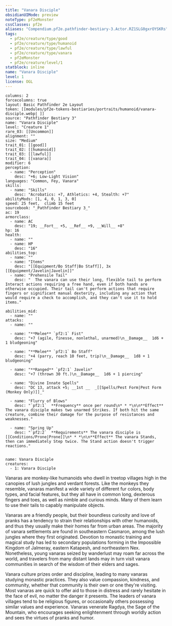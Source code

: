 ```yaml
---
title: "Vanara Disciple"
obsidianUIMode: preview
noteType: pf2eMonster
cssClasses: pf2e
aliases: "Compendium.pf2e.pathfinder-bestiary-3.Actor.RZ1SLG0gxrOYSKRs" 
tags:
  - pf2e/creature/type/good
  - pf2e/creature/type/humanoid
  - pf2e/creature/type/lawful
  - pf2e/creature/type/vanara
  - pf2eMonster
  - pf2e/creature/level/1
statblock: inline
name: "Vanara Disciple"
level: 1
license: OGL
---
```


```statblock
columns: 2
forcecolumns: true
layout: Basic Pathfinder 2e Layout
token: [[modules/pf2e-tokens-bestiaries/portraits/humanoid/vanara-disciple.webp| ]]
source: "Pathfinder Bestiary 3"
name: "Vanara Disciple"
level: "Creature 1"
rare_03: [[Uncommon]]
alignment: ""
size: "Medium"
trait_01: [[good]]
trait_02: [[humanoid]]
trait_03: [[lawful]]
trait_04: [[vanara]]
modifier: 6
perception:
  - name: "Perception"
    desc: "+6; Low-Light Vision"
languages: "Common, Fey, Vanara"
skills:
  - name: "Skills"
    desc: "Acrobatics: +7, Athletics: +4, Stealth: +7"
abilityMods: [1, 4, 0, 1, 3, 0]
speed: 25 feet,  climb 15 feet
sourcebook: "_Pathfinder Bestiary 3_"
ac: 19
armorclass:
  - name: AC
    desc: "19; __Fort__ +5, __Ref__ +9, __Will__ +8"
hp: 16
health:
  - name: ""
  - name: HP
    desc: "16"
abilities_top:
  - name: ""
  - name: "Items"
    desc: "[[Equipment/Bo Staff|Bo Staff]], 3x [[Equipment/Javelin|Javelin]]"
  - name: "Prehensile Tail"
    desc: "  The vanara can use their long, flexible tail to perform Interact actions requiring a free hand, even if both hands are otherwise occupied. Their tail can't perform actions that require fingers or significant manual dexterity, including any action that would require a check to accomplish, and they can't use it to hold items."

abilities_mid:
  - name: ""
attacks:
  - name: ""

  - name: "**Melee** `pf2:1` Fist"
    desc: "+7 (agile, finesse, nonlethal, unarmed)\n__Damage__  1d6 + 1 bludgeoning"

  - name: "**Melee** `pf2:1` Bo Staff"
    desc: "+4 (parry, reach 10 feet, trip)\n__Damage__  1d8 + 1 bludgeoning"

  - name: "**Ranged** `pf2:1` Javelin"
    desc: "+7 (thrown 30 ft.)\n__Damage__  1d6 + 1 piercing"

  - name: "Divine Innate Spells"
    desc: "DC 13, attack +5; __1st __  _[[Spells/Pest Form|Pest Form (Monkey Only)]]_"

  - name: "Flurry of Blows"
    desc: "`pf2:1`  **Frequency** once per round\n* * *\n\n**Effect** The vanara disciple makes two unarmed Strikes. If both hit the same creature, combine their damage for the purpose of resistances and weaknesses."

  - name: "Spring Up"
    desc: "`pf2:2`  **Requirements** The vanara disciple is [[Conditions/Prone|Prone]]\n* * *\n\n**Effect** The vanara Stands, then can immediately Step twice. The Stand action doesn't trigger reactions."
 
```

```encounter-table
name: Vanara Disciple
creatures:
  - 1: Vanara Disciple
```



Vanaras are monkey-like humanoids who dwell in treetop villages high in the canopies of lush jungles and verdant forests. Like the monkeys they resemble, vanaras manifest a wide variety of different fur colors, body types, and facial features, but they all have in common long, dexterous fingers and toes, as well as nimble and curious minds. Many of them learn to use their tails to capably manipulate objects.

Vanaras are a friendly people, but their boundless curiosity and love of pranks has a tendency to strain their relationships with other humanoids, and thus they usually make their homes far from urban areas. The majority of vanara settlements are found in southeastern Casmaron, among the lush jungles where they first originated. Devotion to monastic training and magical study has led to secondary populations forming in the Impossible Kingdom of Jalmeray, eastern Katapesh, and northeastern Nex. Nonetheless, young vanaras seized by wanderlust may roam far across the world, and travelers from many distant lands may in turn visit vanara communities in search of the wisdom of their elders and sages.

Vanara culture prizes order and discipline, leading to many vanaras studying monastic practices. They also value compassion, kindness, and community, whether that community is their own or one they're visiting. Most vanaras are quick to offer aid to those in distress and rarely hesitate in the face of evil, no matter the danger it presents. The leaders of vanara villages tend to be religious figures, or occasionally others possessing similar values and experience. Vanaras venerate Ragdya, the Sage of the Mountain, who encourages seeking enlightenment through worldly action and sees the virtues of pranks and humor.
